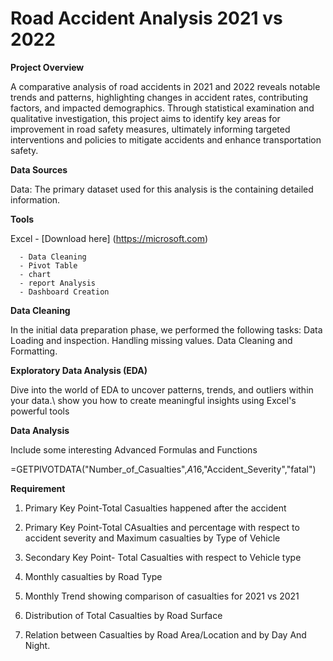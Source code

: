 # Road Accident Analysis 2021 vs 2022


**Project Overview**

A comparative analysis of road accidents in 2021 and 2022 reveals notable trends and patterns, highlighting changes in accident rates, contributing factors, and impacted demographics. Through statistical examination and qualitative investigation, this project aims to identify key areas for improvement in road safety measures, ultimately informing targeted interventions and policies to mitigate accidents and enhance transportation safety.

**Data Sources**

Data: The primary dataset used for this analysis is the  containing detailed information.

**Tools**

Excel - [Download here] (https://microsoft.com)
      
      - Data Cleaning
      - Pivot Table
      - chart
      - report Analysis
      - Dashboard Creation

**Data Cleaning**

In the initial data preparation phase, we performed the following tasks:
Data Loading and inspection.
Handling missing values.
Data Cleaning and Formatting.


**Exploratory Data Analysis (EDA)**

 Dive into the world of EDA to uncover patterns, trends, and outliers within your data.\ show you how to create meaningful insights using Excel's powerful tools

**Data Analysis**

Include some interesting Advanced Formulas and Functions

=GETPIVOTDATA("Number_of_Casualties",$A$16,"Accident_Severity","fatal")

**Requirement**

1)  Primary Key Point-Total Casualties happened after the accident

2)  Primary Key Point-Total CAsualties and percentage with respect to accident severity and Maximum casualties by Type of Vehicle

3)  Secondary Key Point- Total Casualties with respect to Vehicle type

4)  Monthly casualties by Road Type

5)  Monthly Trend showing comparison of casualties for 2021 vs 2021

6)  Distribution of Total Casualties by Road Surface

7)  Relation between Casualties by Road Area/Location and by Day And Night.
















